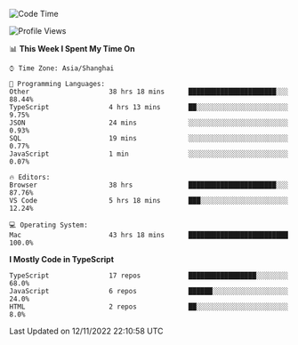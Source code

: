 <!--START_SECTION:waka-->
![Code Time](http://img.shields.io/badge/Code%20Time-3%2C185%20hrs%2054%20mins-blue)

![Profile Views](http://img.shields.io/badge/Profile%20Views-0-blue)

📊 **This Week I Spent My Time On** 

```text
⌚︎ Time Zone: Asia/Shanghai

💬 Programming Languages: 
Other                    38 hrs 18 mins      ██████████████████████░░░   88.44% 
TypeScript               4 hrs 13 mins       ██░░░░░░░░░░░░░░░░░░░░░░░   9.75% 
JSON                     24 mins             ░░░░░░░░░░░░░░░░░░░░░░░░░   0.93% 
SQL                      19 mins             ░░░░░░░░░░░░░░░░░░░░░░░░░   0.77% 
JavaScript               1 min               ░░░░░░░░░░░░░░░░░░░░░░░░░   0.07%

🔥 Editors: 
Browser                  38 hrs              ██████████████████████░░░   87.76% 
VS Code                  5 hrs 18 mins       ███░░░░░░░░░░░░░░░░░░░░░░   12.24%

💻 Operating System: 
Mac                      43 hrs 18 mins      █████████████████████████   100.0%

```

**I Mostly Code in TypeScript** 

```text
TypeScript               17 repos            █████████████████░░░░░░░░   68.0% 
JavaScript               6 repos             ██████░░░░░░░░░░░░░░░░░░░   24.0% 
HTML                     2 repos             ██░░░░░░░░░░░░░░░░░░░░░░░   8.0%

```



 Last Updated on 12/11/2022 22:10:58 UTC
<!--END_SECTION:waka-->
